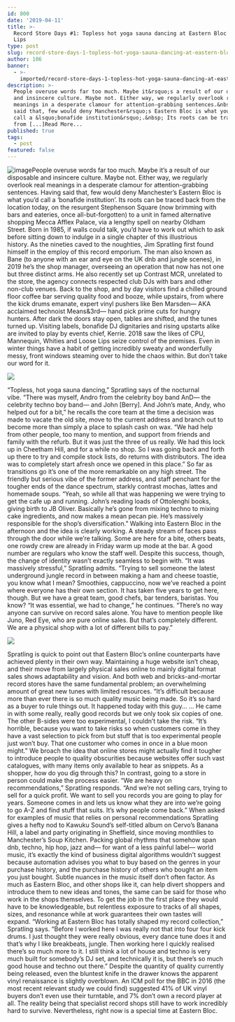 ```yaml
---
id: 800
date: '2019-04-11'
title: >-
  Record Store Days #1: Topless hot yoga sauna dancing at Eastern Bloc - Loose
  Lips
type: post
slug: record-store-days-1-topless-hot-yoga-sauna-dancing-at-eastern-bloc
author: 106
banner:
  - >-
    imported/record-store-days-1-topless-hot-yoga-sauna-dancing-at-eastern-bloc/image800.jpeg
description: >-
  People overuse words far too much. Maybe it&rsquo;s a result of our disposable
  and insincere culture. Maybe not. Either way, we regularly overlook real
  meanings in a desperate clamour for attention-grabbing sentences.&nbsp; Having
  said that, few would deny Manchester&rsquo;s Eastern Bloc is what you&rsquo;d
  call a &lsquo;bonafide institution&rsquo;.&nbsp; Its roots can be traced back
  from [...]Read More...
published: true
tags:
  - post
featured: false
---
```

![image](../imported/record-store-days-1-topless-hot-yoga-sauna-dancing-at-eastern-bloc/image800.jpeg)People overuse words far too much. Maybe it’s a result of our disposable and insincere culture. Maybe not. Either way, we regularly overlook real meanings in a desperate clamour for attention-grabbing sentences. Having said that, few would deny Manchester’s Eastern Bloc is what you’d call a ‘bonafide institution’. Its roots can be traced back from the location today, on the resurgent Stephenson Square (now brimming with bars and eateries, once all-but-forgotten) to a unit in famed alternative shopping Mecca Afflex Palace, via a lengthy spell on nearby Oldham Street. Born in 1985, if walls could talk, you’d have to work out which to ask before sitting down to indulge in a single chapter of this illustrious history. As the nineties caved to the noughties, Jim Spratling first found himself in the employ of this record emporium. The man also known as Bane (to anyone with an ear and eye on the UK dnb and jungle scenes), in 2019 he’s the shop manager, overseeing an operation that now has not one but three distinct arms. He also recently set up Contrast MCR, unrelated to the store, the agency connects respected club DJs with bars and other non-club venues. Back to the shop, and by day visitors find a chilled ground floor coffee bar serving quality food and booze, while upstairs, from where the kick drums emanate, expert vinyl pushers like Ben Marsden— AKA acclaimed technoist Means&3rd— hand pick prime cuts for hungry hunters. After dark the doors stay open, tables are shifted, and the tunes turned up. Visiting labels, bonafide DJ dignitaries and rising upstarts alike are invited to play by events chief, Kerrie. 2018 saw the likes of CPU, Mannequin, Whities and Loose Lips seize control of the premises. Even in winter things have a habit of getting incredibly sweaty and wonderfully messy, front windows steaming over to hide the chaos within. But don’t take our word for it. 

![](/wp-content/uploads/live/img/wysiwyg/5cac7f0f0c1e3.jpeg)

“Topless, hot yoga sauna dancing,” Spratling says of the nocturnal vibe. “There was myself, Andro from the celebrity boy band AnD— the celebrity techno boy band— and John \[Berry\]. And John’s mate, Andy, who helped out for a bit,” he recalls the core team at the time a decision was made to vacate the old site, move to the current address and branch out to become more than simply a place to splash cash on wax. “We had help from other people, too many to mention, and support from friends and family with the refurb. But it was just the three of us really. We had this lock up in Cheetham Hill, and for a while no shop. So I was going back and forth up there to try and compile stock lists, do returns with distributors. The idea was to completely start afresh once we opened in this place.” So far as transitions go it’s one of the more remarkable on any high street. The friendly but serious vibe of the former address, and staff penchant for the tougher ends of the dance spectrum, starkly contrast mochas, lattes and homemade soups. “Yeah, so while all that was happening we were trying to get the cafe up and running. John’s reading loads of Ottolenghi books, giving birth to JB Oliver. Basically he’s gone from mixing techno to mixing cake ingredients, and now makes a mean pecan pie. He’s massively responsible for the shop’s diversification.” Walking into Eastern Bloc in the afternoon and the idea is clearly working. A steady stream of faces pass through the door while we’re talking. Some are here for a bite, others beats, one rowdy crew are already in Friday warm up mode at the bar. A good number are regulars who know the staff well. Despite this success, though, the change of identity wasn’t exactly seamless to begin with. “It was massively stressful,” Spratling admits. “Trying to sell someone the latest underground jungle record in between making a ham and cheese toastie, you know what I mean? Smoothies, cappuccino, now we’ve reached a point where everyone has their own section. It has taken five years to get here, though. But we have a great team, good chefs, bar tenders, baristas. You know? “It was essential, we had to change,” he continues. “There’s no way anyone can survive on record sales alone. You have to mention people like Juno, Red Eye, who are pure online sales. But that’s completely different. We are a physical shop with a lot of different bills to pay.” 

![](/wp-content/uploads/live/img/wysiwyg/5cac7f3480a8f.jpeg)

Spratling is quick to point out that Eastern Bloc’s online counterparts have achieved plenty in their own way. Maintaining a huge website isn’t cheap, and their move from largely physical sales online to mainly digital format sales shows adaptability and vision. And both web and bricks-and-mortar record stores have the same fundamental problem; an overwhelming amount of great new tunes with limited resources. “It’s difficult because more than ever there is so much quality music being made. So it’s so hard as a buyer to rule things out. It happened today with this guy… … He came in with some really, really good records but we only took six copies of one. The other B-sides were too experimental, I couldn’t take the risk. “It’s horrible, because you want to take risks so when customers come in they have a vast selection to pick from but stuff that is too experimental people just won’t buy. That one customer who comes in once in a blue moon might.” We broach the idea that online stores might actually find it tougher to introduce people to quality obscurities because websites offer such vast catalogues, with many items only available to hear as snippets. As a shopper, how do you dig through this? In contrast, going to a store in person could make the process easier. “We are heavy on recommendations,” Spratling responds. “And we’re not selling cars, trying to sell for a quick profit. We want to sell you records you are going to play for years. Someone comes in and lets us know what they are into we’re going to go A-Z and find stuff that suits. It’s why people come back.” When asked for examples of music that relies on personal recommendations Spratling gives a hefty nod to Kawuku Sound’s self-titled album on Cervo’s Banana Hill, a label and party originating in Sheffield, since moving monthlies to Manchester’s Soup Kitchen. Packing global rhythms that somehow span dnb, techno, hip hop, jazz and— for want of a less painful label— world music, it’s exactly the kind of business digital algorithms wouldn’t suggest because automation advises you what to buy based on the genres in your purchase history, and the purchase history of others who bought an item you just bought. Subtle nuances in the music itself don’t often factor. As much as Eastern Bloc, and other shops like it, can help divert shoppers and introduce them to new ideas and tones, the same can be said for those who work in the shops themselves. To get the job in the first place they would have to be knowledgeable, but relentless exposure to tracks of all shapes, sizes, and resonance while at work guarantees their own tastes will expand. “Working at Eastern Bloc has totally shaped my record collection,” Spratling says. “Before I worked here I was really not that into four four kick drums. I just thought they were really obvious, every dance tune does it and that’s why I like breakbeats, jungle. Then working here I quickly realised there’s so much more to it. I still think a lot of house and techno is very much built for somebody’s DJ set, and technically it is, but there’s so much good house and techno out there.” Despite the quantity of quality currently being released, even the bluntest knife in the drawer knows the apparent vinyl renaissance is slightly overblown. An ICM poll for the BBC in 2016 (the most recent relevant study we could find) suggested 41% of UK vinyl buyers don’t even use their turntable, and 7% don’t own a record player at all. The reality being that specialist record shops still have to work incredibly hard to survive. Nevertheless, right now is a special time at Eastern Bloc.